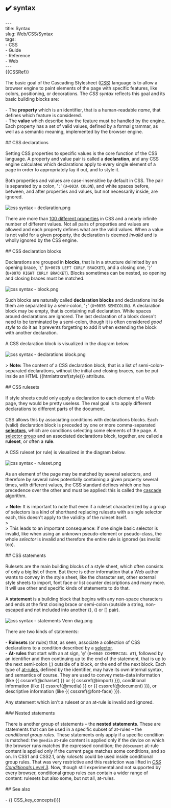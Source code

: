 ## ✔️ syntax 
 ---<br/>title: Syntax<br/>slug: Web/CSS/Syntax<br/>tags:<br/>  - CSS<br/>  - Guide<br/>  - Reference<br/>  - Web<br/>---<br/>{{CSSRef}}<br/><br/>The basic goal of the Cascading Stylesheet ([CSS](/en-US/docs/Web/CSS)) language is to allow a browser engine to paint elements of the page with specific features, like colors, positioning, or decorations. The _CSS syntax_ reflects this goal and its basic building blocks are:<br/><br/>- The **property** which is an identifier, that is a human-readable _name_, that defines which feature is considered.<br/>- The **value** which describe how the feature must be handled by the engine. Each property has a set of valid values, defined by a formal grammar, as well as a semantic meaning, implemented by the browser engine.<br/><br/>## CSS declarations<br/><br/>Setting CSS properties to specific values is the core function of the CSS language. A property and value pair is called a **declaration**, and any CSS engine calculates which declarations apply to every single element of a page in order to appropriately lay it out, and to style it.<br/><br/>Both properties and values are case-insensitive by default in CSS. The pair is separated by a colon, '`:`' (`U+003A COLON`), and white spaces before, between, and after properties and values, but not necessarily inside, are ignored.<br/><br/>![css syntax - declaration.png](css_syntax_-_declaration.png)<br/><br/>There are more than [100 different properties](/en-US/docs/Web/CSS/Reference) in CSS and a nearly infinite number of different values. Not all pairs of properties and values are allowed and each property defines what are the valid values. When a value is not valid for a given property, the declaration is deemed _invalid_ and is wholly ignored by the CSS engine.<br/><br/>## CSS declaration blocks<br/><br/>Declarations are grouped in **blocks**, that is in a structure delimited by an opening brace, '`{`' (`U+007B LEFT CURLY BRACKET`), and a closing one, '`}`' (`U+007D RIGHT CURLY BRACKET`). Blocks sometimes can be nested, so opening and closing braces must be matched.<br/><br/>![css syntax - block.png](css_syntax_-_block.png)<br/><br/>Such blocks are naturally called **declaration blocks** and declarations inside them are separated by a semi-colon, '`;`' (`U+003B SEMICOLON`). A declaration block may be empty, that is containing null declaration. White spaces around declarations are ignored. The last declaration of a block doesn't need to be terminated by a semi-colon, though it is often considered _good style_ to do it as it prevents forgetting to add it when extending the block with another declaration.<br/><br/>A CSS declaration block is visualized in the diagram below.<br/><br/>![css syntax - declarations block.png](declaration-block.png)<br/><br/>> **Note:** The content of a CSS declaration block, that is a list of semi-colon-separated declarations, without the initial and closing braces, can be put inside an HTML {{htmlattrxref(style)}} attribute.<br/><br/>## CSS rulesets<br/><br/>If style sheets could only apply a declaration to each element of a Web page, they would be pretty useless. The real goal is to apply different declarations to different parts of the document.<br/><br/>CSS allows this by associating conditions with declarations blocks. Each (valid) declaration block is preceded by one or more comma-separated [**selectors**](/en-US/docs/Web/CSS/CSS_Selectors), which are conditions selecting some elements of the page. A [selector group](/en-US/docs/Web/CSS/Selector_list) and an associated declarations block, together, are called a **ruleset**, or often a **rule**.<br/><br/>A CSS ruleset (or rule) is visualized in the diagram below.<br/><br/>![css syntax - ruleset.png](ruleset.png)<br/><br/>As an element of the page may be matched by several selectors, and therefore by several rules potentially containing a given property several times, with different values, the CSS standard defines which one has precedence over the other and must be applied: this is called the [cascade](/en-US/docs/Learn/CSS/Building_blocks/Cascade_and_inheritance) algorithm.<br/><br/>> **Note:** It is important to note that even if a ruleset characterized by a group of selectors is a kind of shorthand replacing rulesets with a single selector each, this doesn't apply to the validity of the ruleset itself.<br/>><br/>> This leads to an important consequence: if one single basic selector is invalid, like when using an unknown pseudo-element or pseudo-class, the whole _selector_ is invalid and therefore the entire rule is ignored (as invalid too).<br/><br/>## CSS statements<br/><br/>Rulesets are the main building blocks of a style sheet, which often consists of only a big list of them. But there is other information that a Web author wants to convey in the style sheet, like the character set, other external style sheets to import, font face or list counter descriptions and many more. It will use other and specific kinds of statements to do that.<br/><br/>A **statement** is a building block that begins with any non-space characters and ends at the first closing brace or semi-colon (outside a string, non-escaped and not included into another {}, () or \[] pair).<br/><br/>![css syntax - statements Venn diag.png](css_syntax_-_statements_venn_diag.png)<br/><br/>There are two kinds of statements:<br/><br/>- **Rulesets** (or _rules_) that, as seen, associate a collection of CSS declarations to a condition described by a [selector](/en-US/docs/Web/CSS/CSS_Selectors).<br/>- **At-rules** that start with an at sign, '`@`' (`U+0040 COMMERCIAL AT`), followed by an identifier and then continuing up to the end of the statement, that is up to the next semi-colon (;) outside of a block, or the end of the next block. Each type of [at-rules](/en-US/docs/Web/CSS/At-rule), defined by the identifier, may have its own internal syntax, and semantics of course. They are used to convey meta-data information (like {{ cssxref(@charset) }} or {{ cssxref(@import) }}), conditional information (like {{ cssxref(@media) }} or {{ cssxref(@document) }}), or descriptive information (like {{ cssxref(@font-face) }}).<br/><br/>Any statement which isn't a ruleset or an at-rule is invalid and ignored.<br/><br/>### Nested statements<br/><br/>There is another group of statements – the **nested statements**. These are statements that can be used in a specific subset of at-rules – the _conditional group rules_. These statements only apply if a specific condition is matched: the `@media` at-rule content is applied only if the device on which the browser runs matches the expressed condition; the `@document` at-rule content is applied only if the current page matches some conditions, and so on. In CSS1 and CSS2.1, only _rulesets_ could be used inside conditional group rules. That was very restrictive and this restriction was lifted in [_CSS Conditionals Level 3_](/en-US/docs/Web/CSS/CSS_Conditional_Rules). Now, though still experimental and not supported by every browser, conditional group rules can contain a wider range of content: rulesets but also some, but not all, at-rules.<br/><br/>## See also<br/><br/>- {{ CSS_key_concepts()}}<br/>